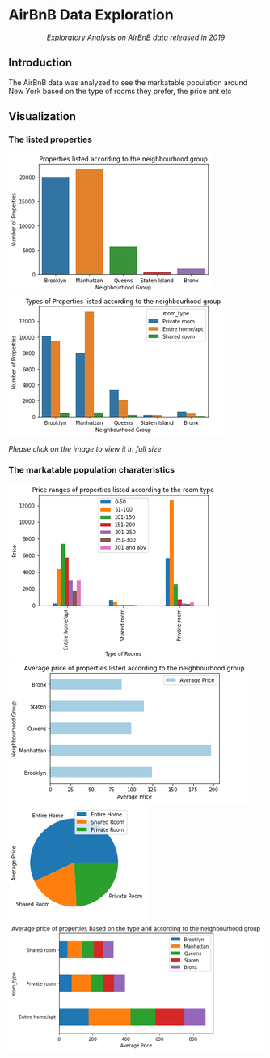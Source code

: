 # AirBnB Data Exploration

<p align="center"><i>Exploratory Analysis on AirBnB data released in 2019</i></p>

## Introduction

<p> The AirBnB data was analyzed to see the markatable population around New York based on the type of rooms they prefer, the price ant etc</p>

## Visualization

### The listed properties

<img src="https://github.com/Sharvin1106/AirBnB-Data-Exploration/blob/main/imageAir/list%20property%201.png"/>
<img src="https://github.com/Sharvin1106/AirBnB-Data-Exploration/blob/main/imageAir/list%20property%202.png"/>

<i> Please click on the image to view it in full size </i>

### The markatable population charateristics 

<img src="https://github.com/Sharvin1106/AirBnB-Data-Exploration/blob/main/imageAir/charac%201.png" />
<img src="https://github.com/Sharvin1106/AirBnB-Data-Exploration/blob/main/imageAir/charac%202.png" />
<img src="https://github.com/Sharvin1106/AirBnB-Data-Exploration/blob/main/imageAir/Charac%203.png" />
<img src="https://github.com/Sharvin1106/AirBnB-Data-Exploration/blob/main/imageAir/charac%204.png" />

